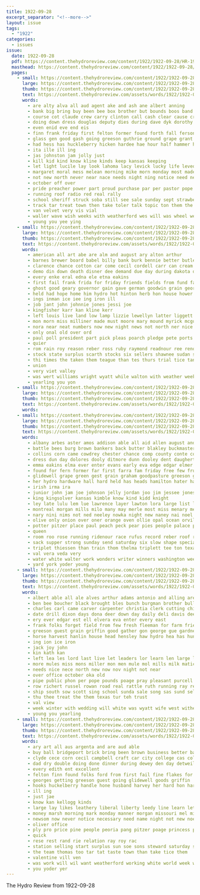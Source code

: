 ```yaml
---
title: 1922-09-28
excerpt_separator: "<!--more-->"
layout: issue
tags:
  - "1922"
categories:
  - issues
issue:
  date: 1922-09-28
  pdf: https://content.thehydroreview.com/content/1922/1922-09-28/HR-1922-09-28.pdf
  masthead: https://content.thehydroreview.com/content/1922/1922-09-28/masthead/HR-1922-09-28.jpg
  pages:
    - small: https://content.thehydroreview.com/content/1922/1922-09-28/small/HR-1922-09-28-01.jpg
      large: https://content.thehydroreview.com/content/1922/1922-09-28/large/HR-1922-09-28-01.jpg
      thumb: https://content.thehydroreview.com/content/1922/1922-09-28/thumbnails/HR-1922-09-28-01.jpg
      text: https://content.thehydroreview.com/assets/words/1922/1922-09-28/HR-1922-09-28-01.txt
      words:
        - are alty alva all aud agent ake and ash ane albert anning
        - bank big bring buy been bee box brother but bounds boos band best bills bok break brought back bora bethe bridge bill business bird boys bel
        - course cot claude crew carry clinton call cash clear cause crisco chas corn cora care collins comes choice chapel county city con cai come came constable can carnegie
        - doing down dress douglas deputy dies during dave dyk dorothy dykes dutch dota doris dooley day deal
        - even enid eve end eis
        - finn frank friday first felton former found forth fall ferson fico fair full fry fore fast fon fine farm fred front for fell from
        - glass gen good gash going greeson guthrie ground grape grant glidewell given gue glad georges
        - had hess has huckleberry hicken hardee hae hour half hammer hydro home holding hume him head her harrelson how husbands
        - ita ille ill ing
        - jas johnston jam jolly just
        - kill kid kind know kline kinds keep kansas keeping
        - let light lucile lay look lahoma lacy levick lucky life leveque large leno low little long last live later
        - margaret moral mess melean morning mike morn monday most made miles matter mannings many milk may mis march mildred mark maclean mount
        - not new north never near nace needs night ning notice need neighbor
        - october off over
        - pride preacher power part proud purchase par per pastor pope prince peo pen people
        - running roof radio red real rally
        - school sheriff struck soba still see sale sunday sept strawberry side sch street sire soon state saad south soe sarah sit shelton sat star service store small station say subject seen saturday sis sia stockton speech sunda
        - track tar treat town then take toler talk topic ton them the tall test train tobacco teen tongue taylor tose texas toward tin tice too
        - van velvet very vis vial
        - waller wave wish weeks with weatherford wes will was wheel weather work wild wier world week well walk wheat way wat
        - young you yee ying
    - small: https://content.thehydroreview.com/content/1922/1922-09-28/small/HR-1922-09-28-02.jpg
      large: https://content.thehydroreview.com/content/1922/1922-09-28/large/HR-1922-09-28-02.jpg
      thumb: https://content.thehydroreview.com/content/1922/1922-09-28/thumbnails/HR-1922-09-28-02.jpg
      text: https://content.thehydroreview.com/assets/words/1922/1922-09-28/HR-1922-09-28-02.txt
      words:
        - american all art abe are alm and august ary alton arthur
        - barnes brewer board babel billy bank burk bennie better butler but bessie bradley best business been bonds baye boy buy banks burkhalter bille bro
        - clarence chance cotton car come cecil cordell carr can cream came cake chas city cant charley claud caddo colony county claude close cash
        - demo din down death disner dee demand due day during dakota dry dinner days dimes drilling daughter
        - every enke eral edna ele etna eakins
        - first fail frank frida for friday friends fields from fund fair few farm fleeman fos fame ferman ford
        - ghost good geary governor gain gave german goodwin grain georgia guess griffin
        - held had hope home him hydro hot hinton herb hon house hower has holland ham herndon her halter harlin
        - ings inman ice iee ing iron ill
        - job jant john johnnie jones jessi joe
        - kingfisher karr kan kline kerr
        - left louis live land low lamp lizzie lewellyn latter liggett lee lose look leet lake lie lar little lynch last less league
        - mon morn miss milliner made must moore mary mound myrick mcguire mills monday miller
        - nora near neat numbers now new night news not north ner nice
        - only onal old over ord
        - paul poll president part pick pleas poarch pledge pete ports public pro plenty pauls place pat pare people pearl poli
        - quier
        - rom rain roy reason reber ross ruby raymond readnour ree reno
        - stock state surplus scarth stocks six sellers shawnee sudan subject sept sun son snyder see sup smile spivey smith sus seems steward sunday school sow saturday
        - thi times the taken them teague than tes thurs trial tice tank tia texas trip tin taylor
        - union
        - very viet valley
        - was wert williams wright wyatt while walton with weather week wish wilson weatherford work weeks well wife west want will wheat white winton
        - yearling you yon
    - small: https://content.thehydroreview.com/content/1922/1922-09-28/small/HR-1922-09-28-03.jpg
      large: https://content.thehydroreview.com/content/1922/1922-09-28/large/HR-1922-09-28-03.jpg
      thumb: https://content.thehydroreview.com/content/1922/1922-09-28/thumbnails/HR-1922-09-28-03.jpg
      text: https://content.thehydroreview.com/assets/words/1922/1922-09-28/HR-1922-09-28-03.txt
      words:
    - small: https://content.thehydroreview.com/content/1922/1922-09-28/small/HR-1922-09-28-04.jpg
      large: https://content.thehydroreview.com/content/1922/1922-09-28/large/HR-1922-09-28-04.jpg
      thumb: https://content.thehydroreview.com/content/1922/1922-09-28/thumbnails/HR-1922-09-28-04.jpg
      text: https://content.thehydroreview.com/assets/words/1922/1922-09-28/HR-1922-09-28-04.txt
      words:
        - albany arbes aster amos addison able all aid allen august and are avery art alfred adair ade antonio apple ast appleman
        - battle bees burg brown bankers back butter blakley buckmaster bank boschert bixler been boone beets blanche birden beans better burgman bos business bradley braly boys bros black burgess bread buffalo but best blind blaine board bran
        - collins corn came cowdrey chester chance comp county conte collier chet craig con church creek claude can cases carol cross cap cali chas churches cake city cherry center crochet cabbage childs cork christ
        - dress dun day dolores dooly ditmore dunn dooley dent daugherty dash during doe down dunnington
        - emma eakins elma ever enter evans early eva edge edgar elmer ene ethel eakin enns eno earl
        - found for fern former far first farra fam friday free few fruit frost front forrest fund fancy ford francina fair frank from
        - glidewell grape green gest grain graham goodpasture greeson grapes good gray gil ghering grover grace glass grade
        - her hydro hardware hall hard held has heads hamilton hater hardin henke hatfield herndon hughes hart house head horse hinton herbert husband hosey hamons hafer hudson
        - irish irma ira
        - junior john jam joe johnson jelly jordan joo jim jessee jones just
        - king kingsolver kansas kimble know kind kidd knight
        - ley late lulu lem lue lawrence layer lawton lora large list lat let lucille louis living leonard last lane lorene lemon lola light left
        - montreal morgan mills milo many may merle most miss menary melinda marie mans morning mol masoner mango men mabel mustard maize madeline man meal melon milk mena more mcnary marshall might mclaren made miller
        - nary nini nims not ned neeley nowka night new naney nai noel
        - olive only onion over oner orange oven ollie opal ocean orville off oakes oscar
        - potter pitzer place paul peach peck pear pies people palace pillow page pearl pau pock peppers park paner pop pears plett pound plate price pickles paper pack posten peaches plum
        - queen
        - room roo rose running ridenour race rufus record reber roof rest riding rowan reynolds rull rene red reno ruhl
        - sack supper strong sunday send saturday six slow shape special secret sale scarth selling stitch san spencer set said school sweet syracuse suit sugar sales stange shown southern shaw stewart say shoe serra smith scott she staples
        - triplet thiessen than train thom thelma triplett tee ton texas thoma then taken tat trip thousand tucker table ted tock thing thralls the tom them thomas
        - val vera veda very
        - water white walter work wonders writer winners washington week went wade will wilson word why williams wells while willard with way working wagoner was wheat ways wayt wills
        - yard york yoder young
    - small: https://content.thehydroreview.com/content/1922/1922-09-28/small/HR-1922-09-28-05.jpg
      large: https://content.thehydroreview.com/content/1922/1922-09-28/large/HR-1922-09-28-05.jpg
      thumb: https://content.thehydroreview.com/content/1922/1922-09-28/thumbnails/HR-1922-09-28-05.jpg
      text: https://content.thehydroreview.com/assets/words/1922/1922-09-28/HR-1922-09-28-05.txt
      words:
        - albert able all ale alves arthur adams antonio and alling are ave
        - ben bee boucher black brought bles bunch burgman brother bull better braly binder been brewer blackwell bradley big brood baptist but buyers begin bridge
        - charles carl came carver carpenter christia clerk cutting china claude cedar colt car court can company christian change class clock cream commander come cordial city col canyon canute credit cake cecil christians cane cor church cattle
        - date drill dixon days dona deer down day daily deli davis deere dinner dea
        - ery ever edgar est ell elvera eva enter every east
        - frank folks forget field from few fresh fleeman for farm frie fair ford friday floor farrow friends
        - greeson guest grain griffin good gather gon george gue gardner grade goods gray given
        - horse harvest hanlin house head hensley haw hydro hea has hundred hands had hennen hedges harness health him hinton how harrow howard hawkins her home
        - ing ion ice iron
        - jack joy john
        - kin kath kan
        - left lea les lord last live let leaders lor learn len large lon life lunch
        - more mules miss mons miller mon men mule mol mills milk matic minton mary monday mcconnell manning miles may moth many mich mare marshall moore mile mis male mens mil
        - needs nice nece north new now nov night not near
        - over office october oka old
        - pipe public phon per pope pounds poage pray pleasant purcell pump poland
        - row richert russel rowan road real rattle ruth running ray reber ridge roan roy robbins reno red
        - ship south sow scott sing school sunda sale song sas sund sell simi shape sarah sun season subject sch scotch sales spring saturday shoe span simmons sister sylvester she san scot save saving sunday service sept surface starts sheaves smith siy sport stunz standard
        - thu thee treat the them texas tur teh trust
        - val view
        - week winter with wedding will white was wyatt wife west withers went welcome write weeks well wide way work weight weatherford
        - young you yearling
    - small: https://content.thehydroreview.com/content/1922/1922-09-28/small/HR-1922-09-28-06.jpg
      large: https://content.thehydroreview.com/content/1922/1922-09-28/large/HR-1922-09-28-06.jpg
      thumb: https://content.thehydroreview.com/content/1922/1922-09-28/thumbnails/HR-1922-09-28-06.jpg
      text: https://content.thehydroreview.com/assets/words/1922/1922-09-28/HR-1922-09-28-06.txt
      words:
        - ary art all aus argenta and are aud able
        - buy ball bridgeport brick bring been brown business better bank brother bands boards
        - clyde cece corn cecil campbell craft car city college cas colony course chi come chas collins cheap close cream cost can carry coupe cee crow
        - dad dry double doing done dinner during dewey den day detweiler deremer
        - every edith ent excellent
        - felton finn found folks ford from first fail fine flakes for fair flak
        - georges getting greeson guest going glidewell goods griffin
        - hooks huckelberry handle hone husband harvey her hard hon hardware hinton huckleberry hydro howard has hay head him home
        - ill ing
        - just jae
        - know kan kellogg kinds
        - large lay likes leathery liberal liberty leedy line learn let left little
        - money marsh morning mark monday manner morgan missouri mel mis miss made maw mon mary more mean
        - newsom now never notice necessary need name night not new noel
        - oliver office
        - ply pro price pine people peoria pang pitzer poage princess pope potter profit
        - quick
        - rese rest rand rie relation ray roy rac
        - station selling start surplus sun soe sons steward saturday suit such sone side sup supply see smith store swim sed sake sunday serene sean super severe school she special
        - the team thomas too tar tat taste town than take tice them
        - valentine vill ven
        - was work will wil want weatherford working white world week weather wake wie with well
        - you yoder yer
---
```


The Hydro Review from 1922-09-28

<!--more-->

